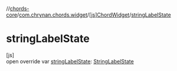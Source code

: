 //[chords-core](../../../index.md)/[com.chrynan.chords.widget](../index.md)/[[js]ChordWidget](index.md)/[stringLabelState](string-label-state.md)

# stringLabelState

[js]\
open override var [stringLabelState](string-label-state.md): [StringLabelState](../../../../chords-core/chords-core/com.chrynan.chords.model/-string-label-state/index.md)
